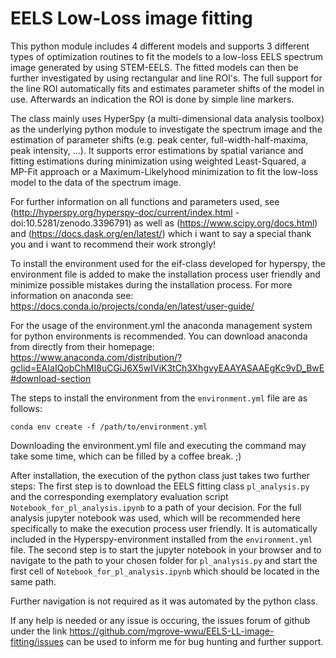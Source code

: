 # EELS Low-Loss image fitting

This python module includes 4 different models and supports 3 different types of optimization routines to fit the models to a low-loss EELS spectrum image generated by using STEM-EELS. The fitted models can then be further investigated by using rectangular and line ROI's. The full support for the line ROI automatically fits and estimates parameter shifts of the model in use. Afterwards an indication the ROI is done by simple line markers.

The class mainly uses HyperSpy (a multi-dimensional data analysis toolbox) as the underlying python module to investigate the spectrum image and the estimation of parameter shifts (e.g. peak center, full-width-half-maxima, peak intensity, ...). It supports error estimations by spatial variance and fitting estimations during minimization using weighted Least-Squared, a MP-Fit approach or a Maximum-Likelyhood minimization to fit the low-loss model to the data of the spectrum image.

For further information on all functions and parameters used, see (http://hyperspy.org/hyperspy-doc/current/index.html - doi:10.5281/zenodo.3396791) as well as (https://www.scipy.org/docs.html) and (https://docs.dask.org/en/latest/) which i want to say a special thank you and i want to recommend their work strongly! 

To install the environment used for the eif-class developed for hyperspy, the environment file is added to make the installation process user friendly and minimize possible mistakes during the installation process. For more information on anaconda see: https://docs.conda.io/projects/conda/en/latest/user-guide/

For the usage of the environment.yml the anaconda management system for python environments is recommended. You can download anaconda from directly from their homepage: https://www.anaconda.com/distribution/?gclid=EAIaIQobChMI8uCGiJ6X5wIViK3tCh3XhgvyEAAYASAAEgKc9vD_BwE#download-section

The steps to install the environment from the `environment.yml` file are as follows:

```
conda env create -f /path/to/environment.yml
```

Downloading the environment.yml file and executing the command may take some time, which can be filled by a coffee break. ;)

After installation, the execution of the python class just takes two further steps:
The first step is to download the EELS fitting class `pl_analysis.py` and the corresponding exemplatory evaluation script `Notebook_for_pl_analysis.ipynb` to a path of your decision. For the full analysis jupyter notebook was used, which will be recommended here specifically to make the execution process user friendly. It is automatically included in the Hyperspy-environment installed from the `environment.yml` file.
The second step is to start the jupyter notebook in your browser and to navigate to the path to your chosen folder for  `pl_analysis.py` and start the first cell of  `Notebook_for_pl_analysis.ipynb` which should be located in the same path.

Further navigation is not required as it was automated by the python class.

If any help is needed or any issue is occuring, the issues forum of github under the link https://github.com/mgrove-wwu/EELS-LL-image-fitting/issues can be used to inform me for bug hunting and further support.
